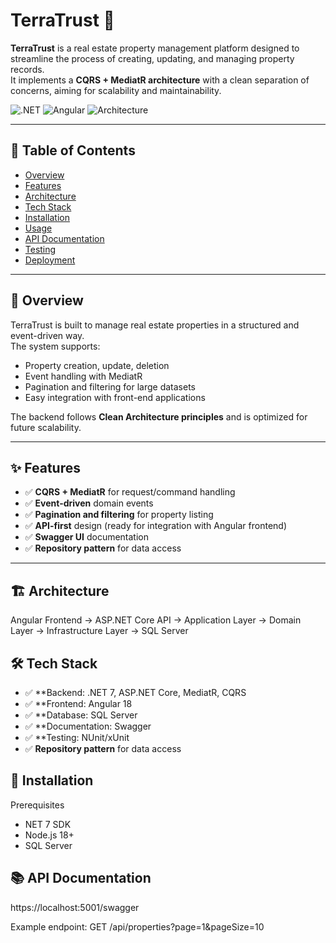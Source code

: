 # TerraTrust 🏢

**TerraTrust** is a real estate property management platform designed to streamline the process of creating, updating, and managing property records.  
It implements a **CQRS + MediatR architecture** with a clean separation of concerns, aiming for scalability and maintainability.

![.NET](https://img.shields.io/badge/.NET-9.0-blue)
![Angular](https://img.shields.io/badge/Angular-18-DD0031)
![Architecture](https://img.shields.io/badge/Architecture-CQRS%20%2B%20MediatR-green)

---

## 📑 Table of Contents
- [Overview](#overview)
- [Features](#features)
- [Architecture](#architecture)
- [Tech Stack](#tech-stack)
- [Installation](#installation)
- [Usage](#usage)
- [API Documentation](#api-documentation)
- [Testing](#testing)
- [Deployment](#deployment)

---

## 📌 Overview
TerraTrust is built to manage real estate properties in a structured and event-driven way.  
The system supports:
- Property creation, update, deletion
- Event handling with MediatR
- Pagination and filtering for large datasets
- Easy integration with front-end applications

The backend follows **Clean Architecture principles** and is optimized for future scalability.

---

## ✨ Features
- ✅ **CQRS + MediatR** for request/command handling
- ✅ **Event-driven** domain events
- ✅ **Pagination and filtering** for property listing
- ✅ **API-first** design (ready for integration with Angular frontend)
- ✅ **Swagger UI** documentation
- ✅ **Repository pattern** for data access

---

## 🏗 Architecture

Angular Frontend → ASP.NET Core API → Application Layer → Domain Layer → Infrastructure Layer → SQL Server

## 🛠 Tech Stack
- ✅ **Backend: .NET 7, ASP.NET Core, MediatR, CQRS
- ✅ **Frontend: Angular 18
- ✅ **Database: SQL Server
- ✅ **Documentation: Swagger
- ✅ **Testing: NUnit/xUnit
- ✅ **Repository pattern** for data access

## 🚀 Installation
Prerequisites
- NET 7 SDK
- Node.js 18+
- SQL Server

## 📚 API Documentation
https://localhost:5001/swagger

Example endpoint:
GET /api/properties?page=1&pageSize=10

